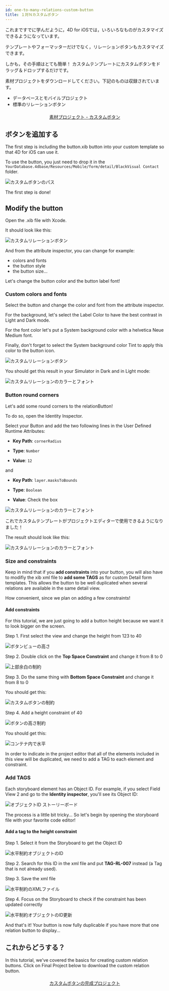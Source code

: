 ```yaml
---
id: one-to-many-relations-custom-button
title: １対Ｎカスタムボタン
---
```


これまですでに学んだように，4D for iOSでは，いろいろなものがカスタマイズできるようになっています。

テンプレートやフォーマッターだけでなく，リレーションボタンもカスタマイズできます。

しかも，その手順はとても簡単！ カスタムテンプレートにカスタムボタンをドラッグ＆ドロップするだけです。

素材プロジェクトをダウンロードしてください。下記のものは収録されています。

* データベースとモバイルプロジェクト
* 標準のリレーションボタン

<div style="text-align: center; margin-top: 20px; margin-bottom: 20px">
  <p>
    

<a class="button"
href="https://github.com/4d-for-ios/tutorial-OneToManyCustomButton/archive/c507e764e97e006c6c785dfc468f71f5bd708845.zip">素材プロジェクト - カスタムボタン</a>

  </p>
</div>

## ボタンを追加する

The first step is including the button.xib button into your custom template so that 4D for iOS can use it.

To use the button, you just need to drop it in the ```YourDatabase.4dbase/Resources/Mobile/form/detail/BlackVisual Contact``` folder.

![カスタムボタンのパス](assets/en/relations/Relation-custom-button-path.png)

The first step is done!

## Modify the button

Open the .xib file with Xcode.

It should look like this:

![カスタムリレーションボタン](assets/en/relations/Relations-custom-button-relationButton-4D-for-iOS.png)

And from the attribute inspector, you can change for example:

* colors and fonts
* the button style
* the button size...

Let's change the button color and the button label font!

### Custom colors and fonts

Select the button and change the color and font from the attribute inspector.

For the background, let's select the Label Color to have the best contrast in Light and Dark mode.

For the font color let's put a System background color with a helvetica Neue Medium font.

Finally, don't forget to select the System background color Tint to apply this color to the button icon.

![カスタムリレーションボタン](assets/en/relations/Relations-custom-button-relationButton-4D-for-iOS-font-and-Color.png)

You should get this result in your Simulator in Dark and in Light mode:

![カスタムリレーションのカラーとフォント](assets/en/relations/Custom-relation-button-Light-and-Dark-mode-font-and-color.png)

### Button round corners

Let's add some round corners to the relationButton!

To do so, open the Identity Inspector.

Select your Button and add the two following lines in the User Defined Runtime Attributes:

* **Key Path**: ```cornerRadius```

* **Type**: ```Number```

* **Value**: ```12```

and

* **Key Path**: ```layer.masksToBounds```

* **Type**: ```Boolean```

* **Value**: Check the box

![カスタムリレーションのカラーとフォント](assets/en/relations/Custom-relation-button-Xcode-round-corners.png)

これでカスタムテンプレートがプロジェクトエディターで使用できるようになりました！

The result should look like this:

![カスタムリレーションのカラーとフォント](assets/en/relations/Custom-relation-button-round-corners.png)

### Size and constraints

Keep in mind that if you **add constraints** into your button, you will also have to modifiy the xib xml file to **add some TAGS** as for custom Detail form templates. This allows the button to be well duplicated when several relations are available in the same detail view.

How convenient, since we plan on adding a few constraints!

#### Add constraints

For this tutorial, we are just going to add a button height because we want it to look bigger on the screen.

Step 1. First select the view and change the height from 123 to 40

![ボタンビューの高さ](assets/en/relations/Button-view-height.png)

Step 2. Double click on the **Top Space Constraint** and change it from 8 to 0

![上部余白の制約](assets/en/relations/Top-Space-constraint.png)

Step 3. Do the same thing with **Bottom Space Constraint** and change it from 8 to 0

You should get this:

![カスタムボタンの制約](assets/en/relations/Custom-button-constraints.png)

Step 4. Add a height constraint of 40

![ボタンの高さ制約](assets/en/relations/Button-height-constraint.png)

You should get this:

![コンテナ内で水平](assets/en/relations/Custom-relation-button-constraints.png)

In order to indicate in the project editor that all of the elements included in this view will be duplicated, we need to add a TAG to each element and constraint.

### Add TAGS

Each storyboard element has an Object ID. For example, if you select Field View 2 and go to the **Identity inspector**, you'll see its Object ID:

![オブジェクトID ストーリーボード](assets/en/relations/Custom-button-object-id-storyboard.png)

The process is a little bit tricky... So let's begin by opening the storyboard file with your favorite code editor!

#### Add a tag to the height constraint

Step 1. Select it from the Storyboard to get the Object ID

![水平制約オブジェクトのID](assets/en/relations/Horizontal-constraint-object-ID.png)

Step 2. Search for this ID in the xml file and put **TAG-RL-007** instead (a Tag that is not already used).

Step 3. Save the xml file

![水平制約のXMLファイル](assets/en/relations/Horizontal-constraint-xml-file.png)

Step 4. Focus on the Storyboard to check if the constraint has been updated correctly

![水平制約オブジェクトのID更新](assets/en/relations/Horizontal-object-id-updated.png)

And that's it! Your button is now fully duplicable if you have more that one relation button to display...

## これからどうする？

In this tutorial, we've covered the basics for creating custom relation buttons. Click on Final Project below to download the custom relation button.

<div style="text-align: center; margin-top: 20px; margin-bottom: 20px">
  <p>
    

<a class="button"
href="https://github.com/4d-for-ios/tutorial-OneToManyCustomButton/releases/latest/download/tutorial-OneToManyCustomButton.zip">カスタムボタンの完成プロジェクト</a>

  </p>
</div>